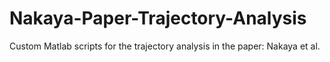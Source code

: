 # Nakaya-Paper-Trajectory-Analysis
Custom Matlab scripts for the trajectory analysis in the paper: Nakaya et al. 
